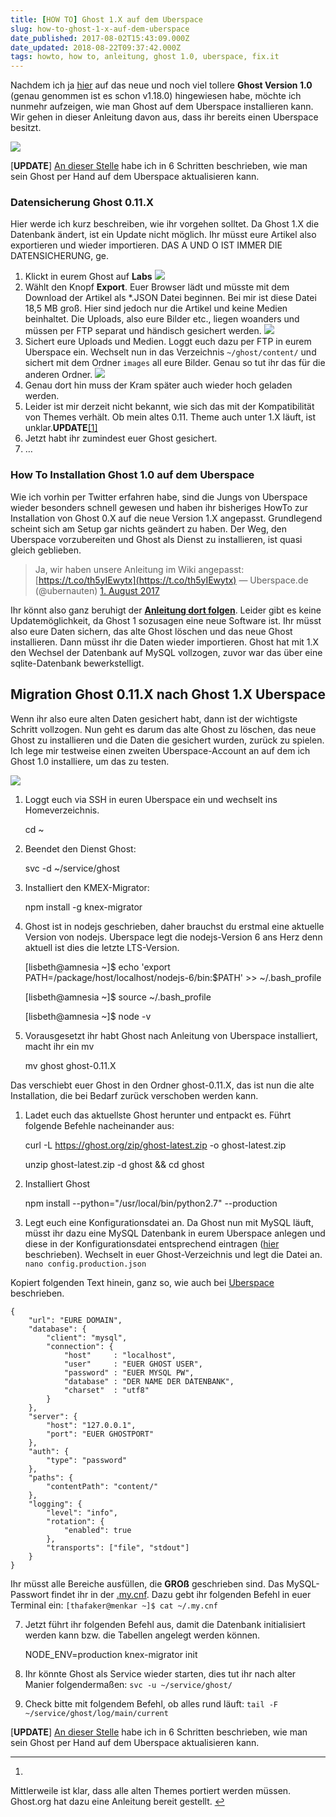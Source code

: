 ```yaml
---
title: [HOW TO] Ghost 1.X auf dem Uberspace
slug: how-to-ghost-1-x-auf-dem-uberspace
date_published: 2017-08-02T15:43:09.000Z
date_updated: 2018-08-22T09:37:42.000Z
tags: howto, how to, anleitung, ghost 1.0, uberspace, fix.it
---
```


Nachdem ich ja [hier](__GHOST_URL__/ghost-1-0-ist-da/) auf das neue und noch viel tollere **Ghost Version 1.0** (genau genommen ist es schon v1.18.0) hingewiesen habe, möchte ich nunmehr aufzeigen, wie man Ghost auf dem Uberspace installieren kann. Wir gehen in dieser Anleitung davon aus, dass ihr bereits einen Uberspace besitzt. 

![](http://thafaker.de/content/images/2017/07/Bildschirmfoto-2017-07-27-um-17.33.04.png)

[**UPDATE**] [An dieser Stelle](__GHOST_URL__/ghost-update-uberspace/) habe ich in 6 Schritten beschrieben, wie man sein Ghost per Hand auf dem Uberspace aktualisieren kann.

### Datensicherung Ghost 0.11.X

Hier werde ich kurz beschreiben, wie ihr vorgehen solltet. Da Ghost 1.X die Datenbank ändert, ist ein Update nicht möglich. Ihr müsst eure Artikel also exportieren und wieder importieren. DAS A UND O IST IMMER DIE DATENSICHERUNG, ge.

1. Klickt in eurem Ghost auf **Labs**
![](__GHOST_URL__/content/images/2017/08/ghost_1.jpg)
2. Wählt den Knopf **Export**. Euer Browser lädt und müsste mit dem Download der Artikel als *.JSON Datei beginnen. Bei mir ist diese Datei 18,5 MB groß. Hier sind jedoch nur die Artikel und keine Medien beinhaltet. Die Uploads, also eure Bilder etc., liegen woanders und müssen per FTP separat und händisch gesichert werden.
![](__GHOST_URL__/content/images/2017/08/ghost_2-jpg.JPG)
3. Sichert eure Uploads und Medien. Loggt euch dazu per FTP in eurem Uberspace ein. Wechselt nun in das Verzeichnis `~/ghost/content/` und sichert mit dem Ordner `images` all eure Bilder. Genau so tut ihr das für die anderen Ordner.
![](__GHOST_URL__/content/images/2017/08/Bildschirmfoto-2017-08-02-um-17.41.13.png)
4. Genau dort hin muss der Kram später auch wieder hoch geladen werden.
5. Leider ist mir derzeit nicht bekannt, wie sich das mit der Kompatibilität von Themes verhält. Ob mein altes 0.11. Theme auch unter 1.X läuft, ist unklar.**UPDATE**[[1]](#fn1)
6. Jetzt habt ihr zumindest euer Ghost gesichert.
7. …

### How To Installation Ghost 1.0 auf dem Uberspace

Wie ich vorhin per Twitter erfahren habe, sind die Jungs von Uberspace wieder besonders schnell gewesen und haben ihr bisheriges HowTo zur Installation von Ghost 0.X auf die neue Version 1.X angepasst. Grundlegend scheint sich am Setup gar nichts geändert zu haben. Der Weg, den Uberspace vorzubereiten und Ghost als Dienst zu installieren, ist quasi gleich geblieben.

> Ja, wir haben unsere Anleitung im Wiki angepasst: [https://t.co/th5yIEwytx](https://t.co/th5yIEwytx)
> &mdash; Uberspace.de (@ubernauten) [1. August 2017](https://twitter.com/ubernauten/status/892360923112976384)

Ihr könnt also ganz beruhigt der [**Anleitung dort folgen**](https://wiki.uberspace.de/cool:ghost). Leider gibt es keine Updatemöglichkeit, da Ghost 1 sozusagen eine neue Software ist. Ihr müsst also eure Daten sichern, das alte Ghost löschen und das neue Ghost installieren. Dann müsst ihr die Daten wieder importieren. Ghost hat mit 1.X den Wechsel der Datenbank auf MySQL vollzogen, zuvor war das über eine sqlite-Datenbank bewerkstelligt.

## Migration Ghost 0.11.X nach Ghost 1.X Uberspace

Wenn ihr also eure alten Daten gesichert habt, dann ist der wichtigste Schritt vollzogen. Nun geht es darum das alte Ghost zu löschen, das neue Ghost zu installieren und die Daten die gesichert wurden, zurück zu spielen. Ich lege mir testweise einen zweiten Uberspace-Account an auf dem ich Ghost 1.0 installiere, um das zu testen.

![](__GHOST_URL__/content/images/2017/08/Bildschirmfoto-2017-08-02-um-18.32.21.png)

1. Loggt euch via SSH in euren Uberspace ein und wechselt ins Homeverzeichnis.

    cd ~
    

1. Beendet den Dienst Ghost:

    svc -d ~/service/ghost
    

1. Installiert den KMEX-Migrator:

    npm install -g knex-migrator
    

1. Ghost ist in nodejs geschrieben, daher brauchst du erstmal eine aktuelle Version von nodejs. Uberspace legt die nodejs-Version 6 ans Herz denn aktuell ist dies die letzte LTS-Version.

    [lisbeth@amnesia ~]$ echo 'export PATH=/package/host/localhost/nodejs-6/bin:$PATH' >> ~/.bash_profile
    

    [lisbeth@amnesia ~]$ source ~/.bash_profile
    

    [lisbeth@amnesia ~]$ node -v
    

1. Vorausgesetzt ihr habt Ghost nach Anleitung von Uberspace installiert, macht ihr ein mv

    mv ghost ghost-0.11.X
    

Das verschiebt euer Ghost in den Ordner ghost-0.11.X, das ist nun die alte Installation, die bei Bedarf zurück verschoben werden kann.

1. Ladet euch das aktuellste Ghost herunter und entpackt es. Führt folgende Befehle nacheinander aus:

    curl -L https://ghost.org/zip/ghost-latest.zip -o ghost-latest.zip
    

    unzip ghost-latest.zip -d ghost && cd ghost
    

1. Installiert Ghost

    npm install --python="/usr/local/bin/python2.7" --production
    

1. Legt euch eine Konfigurationsdatei an. Da Ghost nun mit MySQL läuft, müsst ihr dazu eine MySQL Datenbank in eurem Uberspace anlegen und diese in der Konfigurationsdatei entsprechend eintragen ([hier](https://wiki.uberspace.de/cool:ghost) beschrieben). Wechselt in euer Ghost-Verzeichnis und legt die Datei an. `nano config.production.json`

Kopiert folgenden Text hinein, ganz so, wie auch bei [Uberspace](https://wiki.uberspace.de/cool:ghost) beschrieben.

    {
        "url": "EURE DOMAIN",
        "database": {
            "client": "mysql",
            "connection": {
                "host"     : "localhost",
                "user"     : "EUER GHOST USER",
                "password" : "EUER MYSQL PW",
                "database" : "DER NAME DER DATENBANK",
                "charset"  : "utf8"
            }
        },
        "server": {
            "host": "127.0.0.1",
            "port": "EUER GHOSTPORT"
        },
        "auth": {
            "type": "password"
        },
        "paths": {
            "contentPath": "content/"
        },
        "logging": {
            "level": "info",
            "rotation": {
                "enabled": true
            },
            "transports": ["file", "stdout"]
        }
    }
    
    

Ihr müsst alle Bereiche ausfüllen, die **GROß** geschrieben sind. Das MySQL-Passwort findet ihr in der [.my.cnf](https://wiki.uberspace.de/database:mysql#zugangsdaten). Dazu gebt ihr folgenden Befehl in euer Terminal ein: `[thafaker@menkar ~]$ cat ~/.my.cnf`

7. Jetzt führt ihr folgenden Befehl aus, damit die Datenbank initialisiert werden kann bzw. die Tabellen angelegt werden können.

    NODE_ENV=production knex-migrator init
    

1. Ihr könnte Ghost als Service wieder starten, dies tut ihr nach alter Manier folgendermaßen: `svc -u ~/service/ghost/`
2. Check bitte mit folgendem Befehl, ob alles rund läuft: `tail -F ~/service/ghost/log/main/current`

[**UPDATE**] [An dieser Stelle](__GHOST_URL__/ghost-update-uberspace/) habe ich in 6 Schritten beschrieben, wie man sein Ghost per Hand auf dem Uberspace aktualisieren kann.

---

1. 
Mittlerweile ist klar, dass alle alten Themes portiert werden müssen. Ghost.org hat dazu eine Anleitung bereit gestellt. [↩︎](#fnref1)
